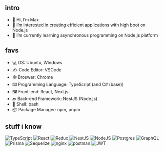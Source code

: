 ## intro
- 👋 Hi, I’m Max
- 👀 I’m interested in creating efficient applications with high boot on Node.js
- 🌱 I’m currently learning asynchronous programming on Node.js platform
<!-- - 💞️ I’m looking to collaborate on ... -->

## favs
- 💻 OS: Ubuntu, Windows
- ✍️ Code Editor: VSCode
- 🕸 Broswer: Chrome
- ⌨️ Programming Language: TypeScript (and C# (base))
- 🖼 Front-end: React, Next.js
- 🔙 Back-end Framework: NestJS (Node.js)
- 🐢 Shell: bash
- 📦 Package Manager: npm, pnpm

## stuff i know

![TypeScript](https://img.shields.io/badge/typescript-%23007ACC.svg?style=for-the-badge&logo=typescript&logoColor=white)
![React](https://img.shields.io/badge/react-282c34.svg?style=for-the-badge&logo=react&logoColor=61dafb)
![Redux](https://img.shields.io/badge/redux-764abc.svg?style=for-the-badge&logo=redux&logoColor=white)
![NestJS](https://img.shields.io/badge/nestjs-%23E0234E.svg?style=for-the-badge&logo=nestjs&logoColor=white)
![NodeJS](https://img.shields.io/badge/node.js-6DA55F?style=for-the-badge&logo=node.js&logoColor=white)
![Postgres](https://img.shields.io/badge/postgres-%23316192.svg?style=for-the-badge&logo=postgresql&logoColor=white)
![GraphQL](https://img.shields.io/badge/-GraphQL-E10098?style=for-the-badge&logo=graphql&logoColor=white)
![Prisma](https://img.shields.io/badge/prisma-2d3748?style=for-the-badge&logo=prisma&logoColor=white)
![Sequelize](https://img.shields.io/badge/sequelize-3c76c3?style=for-the-badge&logo=sequelize&logoColor=white)
![nginx](https://img.shields.io/badge/nginx-009900?style=for-the-badge&logo=nginx&logoColor=white)
![postman](https://img.shields.io/badge/postman-ff6c37?style=for-the-badge&logo=postman&logoColor=white)
![JWT](https://img.shields.io/badge/JWT-black?style=for-the-badge&logo=JSON%20web%20tokens)

